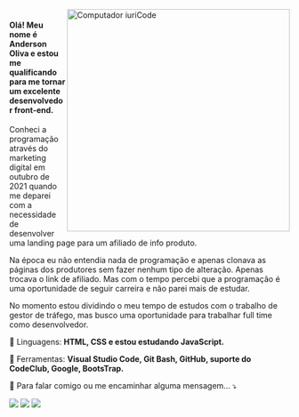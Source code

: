 <img src="https://raw.githubusercontent.com/MicaelliMedeiros/micaellimedeiros/master/image/computer-illustration.png" min-width="400px" max-width="400px" width="400px" align="right" alt="Computador iuriCode">
    <h4 align="left"> 
      Olá! Meu nome é Anderson Oliva e estou me qualificando para me tornar um excelente<strong> desenvolvedor front-end</strong>.
    </h4> 
    <p align="left" >Conheci a programação através do marketing digital em outubro de 2021 quando me deparei com a necessidade de desenvolver uma landing page para um afiliado de info produto.</p>
    <p align="left">Na época eu não entendia nada de programação e apenas clonava as páginas dos produtores sem fazer nenhum tipo de alteração. Apenas trocava o link de afiliado. Mas com o tempo percebi que a programação é uma oportunidade de seguir carreira e não parei mais de estudar.</p>
    <p align="left">No momento estou dividindo o meu tempo de estudos com o trabalho de gestor de tráfego, mas busco uma oportunidade para trabalhar full time como desenvolvedor.</p>
        
<p align="left">
        🦄 Linguagens: <strong>HTML, CSS e estou estudando JavaScript.</strong>
</p>

<p align="left">
        💼 Ferramentas: <strong>Visual Studio Code, Git Bash, GitHub, suporte do CodeClub, Google, BootsTrap.</strong>
</p>

<p align="left">
        💌 Para falar comigo ou me encaminhar alguma mensagem... ⤵️
</p>

<p align="left">
  <a href="monteirooliva@gmail.com" alt="Gmail">
  <img src="https://img.shields.io/badge/-Gmail-FF0000?style=flat-square&labelColor=FF0000&logo=gmail&logoColor=white&link=LINK-DO-SEU-EMAIL" /></a>

  <a href="https://www.linkedin.com/in/anderson-oliva/" alt="Linkedin">
  <img src="https://img.shields.io/badge/-Linkedin-0e76a8?style=flat-square&logo=Linkedin&logoColor=white&link=LINK-DO-SEU-LINKEDIN" /></a>

  <a href="https://wa.me/5511940180165?text=Oi+Anderson.+Vi+seu+contato+no+GitHub." alt="WhatsApp">
  <img src="https://img.shields.io/badge/-WhatsApp-25d366?style=flat-square&labelColor=25d366&logo=whatsapp&logoColor=white&link=API-DO-SEU-WHATSAPP"/></a>
</p> 

